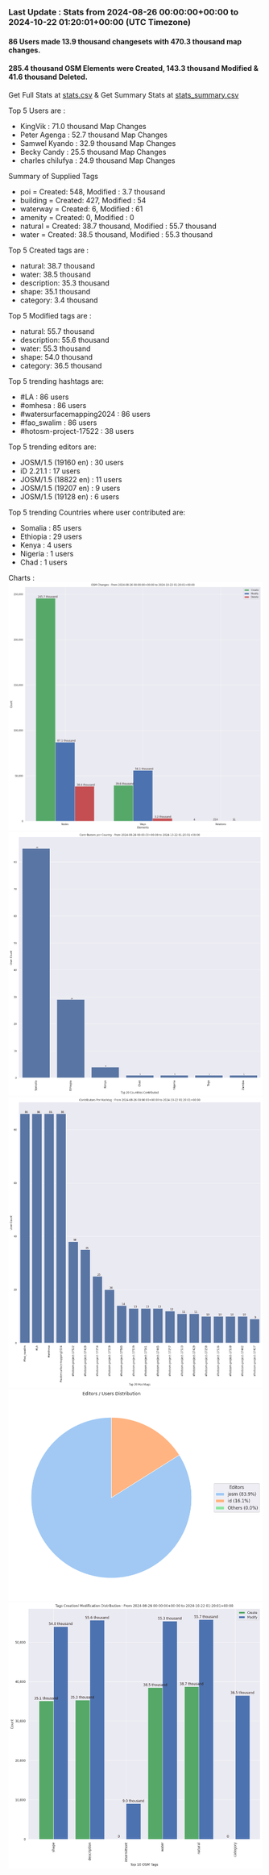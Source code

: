 ### Last Update : Stats from 2024-08-26 00:00:00+00:00 to 2024-10-22 01:20:01+00:00 (UTC Timezone)

#### 86 Users made 13.9 thousand changesets with 470.3 thousand map changes.
#### 285.4 thousand OSM Elements were Created, 143.3 thousand Modified & 41.6 thousand Deleted.
Get Full Stats at [stats.csv](/stats/watersurfacemapping/Daily/stats.csv)
 & Get Summary Stats at [stats_summary.csv](/stats/watersurfacemapping/Daily/stats_summary.csv)

Top 5 Users are : 
- KingVik : 71.0 thousand Map Changes
- Peter Agenga : 52.7 thousand Map Changes
- Samwel Kyando : 32.9 thousand Map Changes
- Becky Candy : 25.5 thousand Map Changes
- charles chilufya : 24.9 thousand Map Changes

Summary of Supplied Tags
- poi = Created: 548, Modified : 3.7 thousand
- building = Created: 427, Modified : 54
- waterway = Created: 6, Modified : 61
- amenity = Created: 0, Modified : 0
- natural = Created: 38.7 thousand, Modified : 55.7 thousand
- water = Created: 38.5 thousand, Modified : 55.3 thousand


Top 5 Created tags are :
- natural: 38.7 thousand
- water: 38.5 thousand
- description: 35.3 thousand
- shape: 35.1 thousand
- category: 3.4 thousand


Top 5 Modified tags are :
- natural: 55.7 thousand
- description: 55.6 thousand
- water: 55.3 thousand
- shape: 54.0 thousand
- category: 36.5 thousand


Top 5 trending hashtags are:
- #LA : 86 users
- #omhesa : 86 users
- #watersurfacemapping2024 : 86 users
- #fao_swalim : 86 users
- #hotosm-project-17522 : 38 users


Top 5 trending editors are:
- JOSM/1.5 (19160 en) : 30 users
- iD 2.21.1 : 17 users
- JOSM/1.5 (18822 en) : 11 users
- JOSM/1.5 (19207 en) : 9 users
- JOSM/1.5 (19128 en) : 6 users


Top 5 trending Countries where user contributed are:
- Somalia : 85 users
- Ethiopia : 29 users
- Kenya : 4 users
- Nigeria : 1 users
- Chad : 1 users


 Charts : 
![Alt text](./stats_osm_changes.png) 
![Alt text](./stats_users_per_country.png) 
![Alt text](./stats_users_per_hashtag.png) 
![Alt text](./stats_editors_pie_chart.png) 
![Alt text](./stats_tags.png) 
